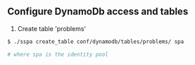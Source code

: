 ## Configure DynamoDb access and tables
1. Create table 'problems'
```bash
$ ./sspa create_table conf/dynamodb/tables/problems/ spa

# where spa is the identity pool
```